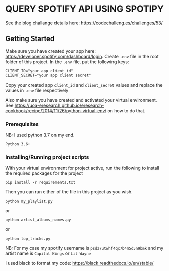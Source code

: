 # QUERY SPOTIFY API USING SPOTIPY

See the blog challange details here: https://codechalleng.es/challenges/53/

## Getting Started

Make sure you have created your app here: https://developer.spotify.com/dashboard/login. 
Create `.env` file in the root folder of this project. In the `.env` file, put the 
following keys:
```
CLIENT_ID="your app client id"
CLIENT_SECRET="your app client secret"
```
Copy your created app `client_id` and `client_secret` values and replace the values in
`.env` file respectively

Also make sure you have created and activated your virtual environment. See https://uoa-eresearch.github.io/eresearch-cookbook/recipe/2014/11/26/python-virtual-env/ on how to do that.
### Prerequisites

NB: I used python 3.7 on my end.

```
Python 3.6+
```

### Installing/Running project scripts

With your virtual environment for project active, run the following to install the
required packages for the project

```
pip install -r requirements.txt
```

Then you can run either of the file in this project as you wish.
```
python my_playlist.py

```
or
```
python artist_albums_names.py
```
or 
```
python top_tracks.py
```

NB: For my case my spotify username is `psdz7utwhf4qx7b4m5d5n9bmk` and my artist name is `Capital Kings` or `Lil Wayne`

I used black to format my code: https://black.readthedocs.io/en/stable/ 